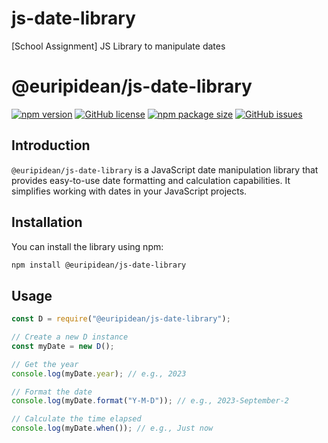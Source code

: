 # js-date-library

[School Assignment] JS Library to manipulate dates

# @euripidean/js-date-library

[![npm version](https://img.shields.io/npm/v/@euripidean/js-date-library)](https://www.npmjs.com/package/@euripidean/js-date-library)
[![GitHub license](https://img.shields.io/github/license/@euripidean/js-date-library)](https://github.com/euripidean/js-date-library/blob/main/LICENSE)
[![npm package size](https://img.shields.io/bundlephobia/min/@euripidean/js-date-library)](https://www.npmjs.com/package/@euripidean/js-date-library)
[![GitHub issues](https://img.shields.io/github/issues/@euripidean/js-date-library)](https://github.com/euripidean/js-date-library/issues)

## Introduction

`@euripidean/js-date-library` is a JavaScript date manipulation library that provides easy-to-use date formatting and calculation capabilities. It simplifies working with dates in your JavaScript projects.

## Installation

You can install the library using npm:

```bash
npm install @euripidean/js-date-library

```

## Usage

```javascript
const D = require("@euripidean/js-date-library");

// Create a new D instance
const myDate = new D();

// Get the year
console.log(myDate.year); // e.g., 2023

// Format the date
console.log(myDate.format("Y-M-D")); // e.g., 2023-September-2

// Calculate the time elapsed
console.log(myDate.when()); // e.g., Just now
```
